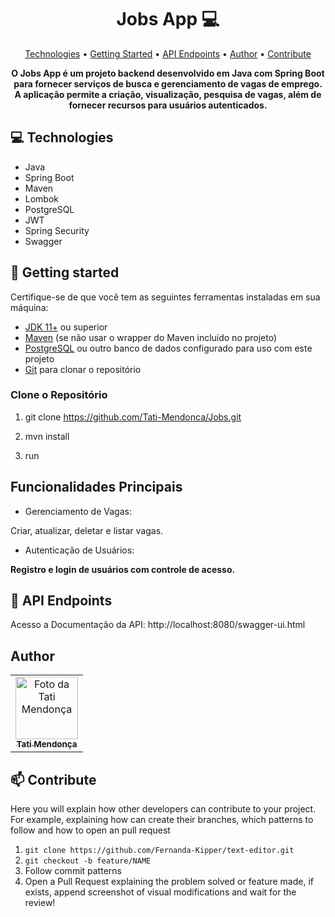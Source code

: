 <h1 align="center" style="font-weight: bold;">Jobs App 💻</h1>

<p align="center">
 <a href="#tech">Technologies</a> • 
 <a href="#started">Getting Started</a> • 
  <a href="#routes">API Endpoints</a> •
 <a href="#author">Author</a> •
 <a href="#contribute">Contribute</a>
</p>

<p align="center">
    <b>O Jobs App é um projeto backend desenvolvido em Java com Spring Boot para fornecer serviços de busca e gerenciamento de vagas de emprego. 
      A aplicação permite a criação, visualização, pesquisa de vagas, além de fornecer recursos para usuários autenticados.</b>
</p>

<h2 id="technologies">💻 Technologies</h2>

- Java
- Spring Boot
- Maven
- Lombok
- PostgreSQL
- JWT
- Spring Security
- Swagger

<h2 id="started">🚀 Getting started</h2>

Certifique-se de que você tem as seguintes ferramentas instaladas em sua máquina:

- [JDK 11+](https://www.oracle.com/java/technologies/javase-jdk11-downloads.html) ou superior
- [Maven](https://maven.apache.org/download.cgi) (se não usar o wrapper do Maven incluído no projeto)
- [PostgreSQL](https://www.postgresql.org/download/) ou outro banco de dados configurado para uso com este projeto
- [Git](https://git-scm.com/) para clonar o repositório

<h3>Clone o Repositório</h3>

1) git clone https://github.com/Tati-Mendonca/Jobs.git

2)  mvn install

3) run 

<h2>Funcionalidades Principais</h2>

- Gerenciamento de Vagas:
  
Criar, atualizar, deletar e listar vagas.
- Autenticação de Usuários:
  
<b>Registro e login de usuários com controle de acesso.</b>

<h2 id="routes">📍 API Endpoints</h2>

Acesso a Documentação da API:
http://localhost:8080/swagger-ui.html

<h2 id="author">Author</h2>

<table>
  <tr>   
    <td align="center">
      <a href="#">
        <img src="https://avatars.githubusercontent.com/u/97405991?v=4" width="100px;" alt="Foto da Tati Mendonça"/><br>
        <sub>
          <b>Tati Mendonça</b>
        </sub>
      </a>
    </td>
  </tr>
</table>

<h2 id="contribute">📫 Contribute</h2>

Here you will explain how other developers can contribute to your project. For example, explaining how can create their branches, which patterns to follow and how to open an pull request

1. `git clone https://github.com/Fernanda-Kipper/text-editor.git`
2. `git checkout -b feature/NAME`
3. Follow commit patterns
4. Open a Pull Request explaining the problem solved or feature made, if exists, append screenshot of visual modifications and wait for the review!
